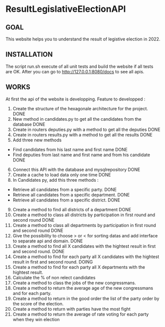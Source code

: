 # ResultLegislativeElectionAPI

## GOAL
This website helps you to understand the result of legistive election in 2022.

## INSTALLATION
The script run.sh execute of all unit tests and build the website if all tests are OK. 
After you can go to http://127.0.0.1:8080/docs to see all apis.

## WORKS 
At first the api of the website is developping.
Feature to developped : 
1. Create the structure of the hexagonale architecture for the project. DONE
2. New method in candidates.py to get all the candidates from the database DONE
3. Create in routers deputies.py with a method to get all the deputies DONE
4. Create in routers results.py with a method to get all the results DONE
5. Add three new methods
- Find candidates from his last name and first name DONE
- Find deputies from last name and first name and from his candidate DONE
6. Connect this API with the database and mysqlrepository DONE
7. Create a cache to load data only one time DONE
8. In Candidates py, add this three methods :
- Retrieve all candidates from a specific party. DONE
- Retrieve all candidates from a specific department. DONE
- Retrieve all candidates from a specific district. DONE
9. Create a method to find all districts of a department DONE
10. Create a method to class all districts by participation in first round and second round DONE
11. Create a method to class all departments by participation in first round and second round DONE
12. Give the possibility to choose  > or < for sorting datas and add interface to separate api and domain. DONE
13. Create a method to find all X candidates with the hightest result in first and second round. DONE
14. Create a method to find for each party all X candidates with the hightest result in first and second round. DOING
15. Create a method to find for each party all X departments with the hightest result.
16. Calculate the % of non relect candidates
17. Create a method to class the jobs of the new congressmans.
18. Create a method to return the average age of the new congressmans and for each party.
19. Create a method to return in the good order the list of the party order by the score of the election. 
20. Create a method to return with parties have the most fight
21. Create a method to return the average of rate voting for each party when they win election